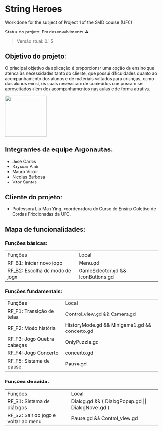 # String Heroes
Work done for the subject of Project 1 of the SMD course (UFC)

Status do projeto: Em desenvolvimento ⚠️
> Versão atual: 0.1.5

## Objetivo do projeto:
O principal objetivo da aplicação é proporcionar uma opção de ensino que atenda às necessidades tanto do cliente, que possui dificuldades quanto ao acompanhamento dos alunos e de materiais voltados para crianças, como dos alunos em si, os quais necessitam de conteúdos que possam ser aproveitados além dos acompanhamentos nas aulas e de forma atrativa.

<img src="https://user-images.githubusercontent.com/51689397/125649348-f4d941a0-efae-4312-a34e-64fdbceb596c.png" width="136px" heigth="96px"></img>
## Integrantes da equipe Argonautas:
- José Carlos 
- Kayssar Amir
- Mauro Victor
- Nicolas Barbosa
- Vitor Santos

## Cliente do projeto:
- Professora Liu Man Ying, coordenadora do Curso de Ensino Coletivo de Cordas Friccionadas da UFC.

## Mapa de funcionalidades:
### Funções básicas:
<table>
  <tr> <td>Funções</td><td>Local</td> </tr>
  <tr> <td>RF_B1: Iniciar novo jogo </td><td>Menu.gd</td> </tr>
  <tr> <td>RF_B2: Escolha do modo de  jogo </td><td>GameSelector.gd && IconButtons.gd</td> </tr>
</table>

### Funções fundamentais:
<table>
  <tr> <td>Funções</td><td>Local</td> </tr>
  <tr> <td>RF_F1: Transição de telas </td><td>Control_view.gd && Camera.gd</td> </tr>
  <tr> <td>RF_F2: Modo história </td><td>HistoryMode.gd && Minigame1.gd && concerto.gd</td> </tr>
  <tr> <td>RF_F3: Jogo Quebra cabeças </td><td>OnlyPuzzle.gd</td> </tr>
  <tr> <td>RF_F4: Jogo Concerto </td><td>concerto.gd</td> </tr>
  <tr> <td>RF_F5: Sistema de pause </td><td>Pause.gd</td> </tr>
</table>

### Funções de saída:
<table>
  <tr> <td>Funções</td><td>Local</td> </tr>
  <tr> <td>RF_S1: Sistema de diálogos </td><td> Dialog.gd && ( DialogPopup.gd || DialogNovel.gd ) </td> </tr>
  <tr> <td>RF_S2: Sair do jogo e voltar ao menu </td><td> Pause.gd && Control_view.gd </td> </tr>
</table>
